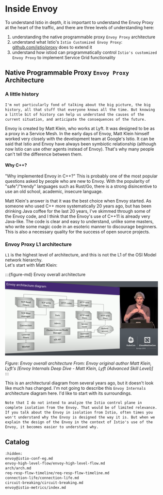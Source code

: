 # Inside Envoy

To understand Istio in depth, it is important to understand the Envoy Proxy at the heart of the traffic, and there are three levels of understanding here:
1. understanding the native programmable proxy `Envoy Proxy` architecture
2. understand what Istio's `Istio Customized Envoy Proxy`: [github.com/istio/proxy](https://github.com/istio/proxy) does to extend it
3. understand how istiod can programmatically control `Istio's customized Envoy Proxy` to implement Service Grid functionality

## Native Programmable Proxy `Envoy Proxy` Architecture

### A little history

```{note}
I'm not particularly fond of talking about the big picture, the big history, all that stuff that everyone knows all the time. But knowing a little bit of history can help us understand the causes of the current situation, and anticipate the consequences of the future.
```


Envoy is created by Matt Klein, who works at Lyft. It was designed to be as a proxy in a Service Mesh. In the early days of Envoy, Matt Klein himself worked very closely with the development team at Google's Istio. It can be said that Istio and Envoy have always been symbiotic relationship (although now Istio can use other agents instead of Envoy). That's why many people can't tell the difference between them.

#### Why C++?

"Why implemented Envoy in C++?" This is probably one of the most popular questions asked by people who are new to Envoy. With the popularity of "safe"/"trendy" languages such as Rust/Go, there is a strong disincentive to use an old school, academic, insecure language.

Matt Klein's answer is that it was the best choice when Envoy started. As someone who used C++ more systematically 20 years ago, but has been drinking Java coffee for the last 20 years, I've skimmed through some of the Envoy code, and I think that the Envoy's use of C++11 is already very Java-like. The code is clear and easy to understand, unlike some masters, who write some magic code in an esoteric manner to discourage beginners. This is also a necessary quality for the success of open source projects.


### Envoy Proxy L1 architecture

`L1` is the highest level of architecture, and this is not the L1 of the OSI Model network hierarchy.  
Let's start with Matt Klein:

:::{figure-md} Envoy overall architecture

<img src="index.assets/envoy_arch_l1.png" alt="Envoy overall architecture">

*Figure: Envoy overall architecture  From: Envoy original author Matt Klein, Lyft's [Envoy Internals Deep Dive - Matt Klein, Lyft (Advanced Skill Level)]*
:::

This is an architectural diagram from several years ago, but it doesn't look like much has changed. I'm not going to describe this `Envoy Internals` architecture diagram here. I'd like to start with its surroundings.

```{warning}
Note that I do not intend to analyze the Istio control plane in complete isolation from the Envoy. That would be of limited relevance. If you talk about the Envoy in isolation from Istio, often times you won't understand why the Envoy is designed the way it is. But when we explain the design of the Envoy in the context of Istio's use of the Envoy, it becomes easier to understand why.
```

## Catalog

```{toctree}
:hidden:
envoy@istio-conf-eg.md
envoy-high-level-flow/envoy-high-level-flow.md
arch/arch.md
req-resp-flow-timeline/req-resp-flow-timeline.md
connection-life/connection-life.md
circuit-breaking/circuit-breaking.md
envoy@istio-metrics/index.md
```